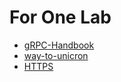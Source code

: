 # For One Lab
- [gRPC-Handbook](https://promacanthus.gitbook.io/grpc-handbook/)
- [way-to-unicron](https://promacanthus.gitbook.io/way-to-unicorn/)
- [HTTPS](https://promacanthus.gitbook.io/https/)
